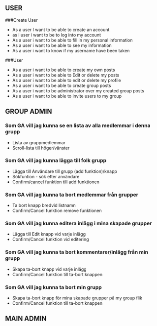 ## USER


###Create User
- As a user I want to be able to create an account
- as i user i want to be to log into my account
- As a user i want to be able to fill in my personal information
- As a user i want to be able to see my information
- As a user i want to know if my username have been taken



###User
- As a user i want to be able to create my own posts
- As a user i want to be able to Edit or delete my posts
- As a user i want to be able to edit or delete my profile
- As a user i want to be able to create group posts
- As a user i want to be administrator over my created group posts
- As a user i want to be able to invite users to my group

## GROUP ADMIN


### Som GA vill jag kunna se en lista av alla medlemmar i denna grupp

- Lista av gruppmedlemmar
- Scroll-lista till höger/vänster

### Som GA vill jag kunna lägga till folk grupp

- Lägga till Användare till grupp (add funktion)/knapp
- Sökfuntion - sök efter användare
- Confirm/cancel funktion till add funktionen


### Som GA vill jag kunna ta bort medlemmar från grupper

- Ta bort knapp bredvid listnamn
- Confirm/Cancel funktion remove funktionen

### Som GA vill jag kunna editera inlägg i mina skapade grupper

- Lägga till Edit knapp vid varje inlägg
- Confirm/Cancel funktion vid editering


### Som GA vill jag kunna ta bort kommentarer/inlägg från min grupp

- Skapa ta-bort knapp vid varje inlägg
- Confirm/Cancel funktion till ta-bort knappen


### Som GA vill jag kunna ta bort min grupp

- Skapa ta-bort knapp för mina skapade grupper på my group flik
- Confirm/Cancel funktion till ta-bort knappen

## MAIN ADMIN
